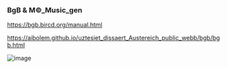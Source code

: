 ### BgB & M©_Music_gen

https://bgb.bircd.org/manual.html

https://aibolem.github.io/uztesiet_dissaert_Austereich_public_webb/bgb/bgb.html

![image](https://github.com/aibolem/uztesiet_dissaert_Austereich_public_webb/assets/102619282/1e2f0109-61ac-48b8-8150-1702a97138c1)
